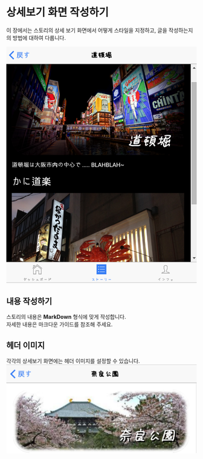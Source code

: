 상세보기 화면 작성하기
====

이 장에서는 스토리의 상세 보기 화면에서 어떻게 스타일을 지정하고, 글을 작성하는지의 방법에 대하여 다룹니다.  

![story](story.png)

내용 작성하기
----
스토리의 내용은 __MarkDown__ 형식에 맞게 작성합니다.
<br>
자세한 내용은 마크다운 가이드를 참조해 주세요.

헤더 이미지
----
각각의 상세보기 화면에는 헤더 이미지를 설정할 수 있습니다.
![header](header.png)
